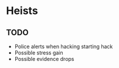 # Heists

## TODO
- Police alerts when hacking starting hack
- Possible stress gain
- Possible evidence drops